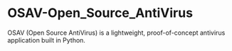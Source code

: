 # OSAV-Open_Source_AntiVirus
OSAV (Open Source AntiVirus) is a lightweight, proof-of-concept antivirus application built in Python. 
